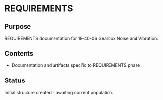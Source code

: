 # REQUIREMENTS

## Purpose
REQUIREMENTS documentation for 18-40-06 Gearbox Noise and Vibration.

## Contents
- Documentation and artifacts specific to REQUIREMENTS phase

## Status
Initial structure created - awaiting content population.
